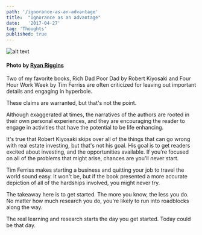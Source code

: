 ```yaml
---
path: '/ignorance-as-an-advantage'
title:  "Ignorance as an advantage"
date:   '2017-04-27'
tag: 'Thoughts'
published: true
---
```

[banner]:/img/posts/2017-04-27/banner.jpg

![alt text](./banner.jpg)

#### Photo by [Ryan Riggins](https://unsplash.com/@ryan_riggins)

Two of my favorite books, Rich Dad Poor Dad by Robert Kiyosaki and Four Hour Work Week by Tim Ferriss are often criticized for leaving out important details and engaging in hyperbole.

These claims are warranted, but that's not the point.

Although exaggerated at times, the narratives of the authors are rooted in their own personal experiences, and they are encouraging the reader to engage in activities that have the potential to be life enhancing.

It's true that Robert Kiyosaki skips over all of the things that can go wrong with real estate investing, but that's not his goal.  His goal is to get readers excited about investing, and the opportunities available.  If you're focused on all of the problems that might arise, chances are you'll never start.

Tim Ferriss makes starting a business and quitting your job to travel the world sound easy. It won't be, but if the book presented a more accurate depiction of all of the hardships involved, you might never try.

The takeaway here is to get started.  The more you know, the less you do.  No matter how much research you do, you're likely to run into roadblocks along the way.

The real learning and research starts the day you get started. Today could be that day.
